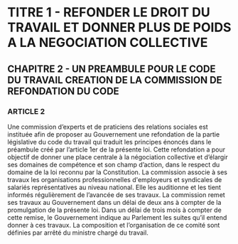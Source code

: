 # TITRE 1 - REFONDER LE DROIT DU TRAVAIL ET DONNER PLUS DE POIDS A LA NEGOCIATION COLLECTIVE 

## CHAPITRE 2 - UN PREAMBULE POUR LE CODE DU TRAVAIL CREATION DE LA COMMISSION DE REFONDATION DU CODE 

### ARTICLE 2

Une commission d’experts et de praticiens des relations sociales est instituée afin de
proposer au Gouvernement une refondation de la partie législative du code du travail qui traduit
les principes énoncés dans le préambule créé par l’article 1er de la présente loi.
Cette refondation a pour objectif de donner une place centrale à la négociation collective
et d’élargir ses domaines de compétence et son champ d’action, dans le respect du domaine de la
loi reconnu par la Constitution.
La commission associe à ses travaux les organisations professionnelles d'employeurs et
syndicales de salariés représentatives au niveau national. Elle les auditionne et les tient informés
régulièrement de l’avancée de ses travaux.
La commission remet ses travaux au Gouvernement dans un délai de deux ans à compter
de la promulgation de la présente loi. Dans un délai de trois mois à compter de cette remise, le
Gouvernement indique au Parlement les suites qu’il entend donner à ces travaux.
La composition et l’organisation de ce comité sont définies par arrêté du ministre chargé
du travail.
